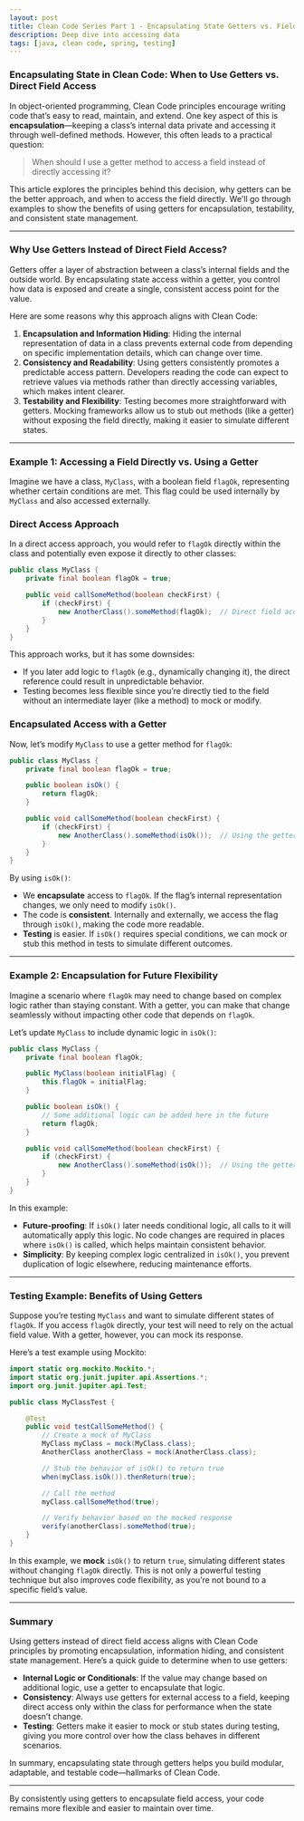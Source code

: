 ```yaml
---
layout: post
title: Clean Code Series Part 1 - Encapsulating State Getters vs. Fields Access
description: Deep dive into accessing data
tags: [java, clean code, spring, testing]
---
```


### Encapsulating State in Clean Code: When to Use Getters vs. Direct Field Access

In object-oriented programming, Clean Code principles encourage writing code that’s easy to read, maintain, and extend. One key aspect of this is **encapsulation**—keeping a class’s internal data private and accessing it through well-defined methods. However, this often leads to a practical question:

> When should I use a getter method to access a field instead of directly accessing it?
> 

This article explores the principles behind this decision, why getters can be the better approach, and when to access the field directly. We'll go through examples to show the benefits of using getters for encapsulation, testability, and consistent state management.

---

### Why Use Getters Instead of Direct Field Access?

Getters offer a layer of abstraction between a class’s internal fields and the outside world. By encapsulating state access within a getter, you control how data is exposed and create a single, consistent access point for the value.

Here are some reasons why this approach aligns with Clean Code:

1. **Encapsulation and Information Hiding**: Hiding the internal representation of data in a class prevents external code from depending on specific implementation details, which can change over time.
2. **Consistency and Readability**: Using getters consistently promotes a predictable access pattern. Developers reading the code can expect to retrieve values via methods rather than directly accessing variables, which makes intent clearer.
3. **Testability and Flexibility**: Testing becomes more straightforward with getters. Mocking frameworks allow us to stub out methods (like a getter) without exposing the field directly, making it easier to simulate different states.

---

### Example 1: Accessing a Field Directly vs. Using a Getter

Imagine we have a class, `MyClass`, with a boolean field `flagOk`, representing whether certain conditions are met. This flag could be used internally by `MyClass` and also accessed externally.

### Direct Access Approach

In a direct access approach, you would refer to `flagOk` directly within the class and potentially even expose it directly to other classes:

```java
public class MyClass {
    private final boolean flagOk = true;

    public void callSomeMethod(boolean checkFirst) {
        if (checkFirst) {
            new AnotherClass().someMethod(flagOk);  // Direct field access
        }
    }
}

```

This approach works, but it has some downsides:

- If you later add logic to `flagOk` (e.g., dynamically changing it), the direct reference could result in unpredictable behavior.
- Testing becomes less flexible since you’re directly tied to the field without an intermediate layer (like a method) to mock or modify.

### Encapsulated Access with a Getter

Now, let’s modify `MyClass` to use a getter method for `flagOk`:

```java
public class MyClass {
    private final boolean flagOk = true;

    public boolean isOk() {
        return flagOk;
    }

    public void callSomeMethod(boolean checkFirst) {
        if (checkFirst) {
            new AnotherClass().someMethod(isOk());  // Using the getter method
        }
    }
}

```

By using `isOk()`:

- We **encapsulate** access to `flagOk`. If the flag’s internal representation changes, we only need to modify `isOk()`.
- The code is **consistent**. Internally and externally, we access the flag through `isOk()`, making the code more readable.
- **Testing** is easier. If `isOk()` requires special conditions, we can mock or stub this method in tests to simulate different outcomes.

---

### Example 2: Encapsulation for Future Flexibility

Imagine a scenario where `flagOk` may need to change based on complex logic rather than staying constant. With a getter, you can make that change seamlessly without impacting other code that depends on `flagOk`.

Let’s update `MyClass` to include dynamic logic in `isOk()`:

```java
public class MyClass {
    private final boolean flagOk;

    public MyClass(boolean initialFlag) {
        this.flagOk = initialFlag;
    }

    public boolean isOk() {
        // Some additional logic can be added here in the future
        return flagOk;
    }

    public void callSomeMethod(boolean checkFirst) {
        if (checkFirst) {
            new AnotherClass().someMethod(isOk());  // Using the getter, as flagOk logic may change
        }
    }
}

```

In this example:

- **Future-proofing**: If `isOk()` later needs conditional logic, all calls to it will automatically apply this logic. No code changes are required in places where `isOk()` is called, which helps maintain consistent behavior.
- **Simplicity**: By keeping complex logic centralized in `isOk()`, you prevent duplication of logic elsewhere, reducing maintenance efforts.

---

### Testing Example: Benefits of Using Getters

Suppose you’re testing `MyClass` and want to simulate different states of `flagOk`. If you access `flagOk` directly, your test will need to rely on the actual field value. With a getter, however, you can mock its response.

Here’s a test example using Mockito:

```java
import static org.mockito.Mockito.*;
import static org.junit.jupiter.api.Assertions.*;
import org.junit.jupiter.api.Test;

public class MyClassTest {

    @Test
    public void testCallSomeMethod() {
        // Create a mock of MyClass
        MyClass myClass = mock(MyClass.class);
        AnotherClass anotherClass = mock(AnotherClass.class);

        // Stub the behavior of isOk() to return true
        when(myClass.isOk()).thenReturn(true);

        // Call the method
        myClass.callSomeMethod(true);

        // Verify behavior based on the mocked response
        verify(anotherClass).someMethod(true);
    }
}

```

In this example, we **mock** `isOk()` to return `true`, simulating different states without changing `flagOk` directly. This is not only a powerful testing technique but also improves code flexibility, as you’re not bound to a specific field’s value.

---

### Summary

Using getters instead of direct field access aligns with Clean Code principles by promoting encapsulation, information hiding, and consistent state management. Here’s a quick guide to determine when to use getters:

- **Internal Logic or Conditionals**: If the value may change based on additional logic, use a getter to encapsulate that logic.
- **Consistency**: Always use getters for external access to a field, keeping direct access only within the class for performance when the state doesn’t change.
- **Testing**: Getters make it easier to mock or stub states during testing, giving you more control over how the class behaves in different scenarios.

In summary, encapsulating state through getters helps you build modular, adaptable, and testable code—hallmarks of Clean Code.

---

By consistently using getters to encapsulate field access, your code remains more flexible and easier to maintain over time.
